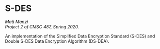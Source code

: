 # S-DES
_Matt Manzi_  
_Project 2 of CMSC 487, Spring 2020._

An implementation of the Simplified Data Encryption Standard (S-DES) and Double S-DES Data Encryption Algorithm (DS-DEA).
